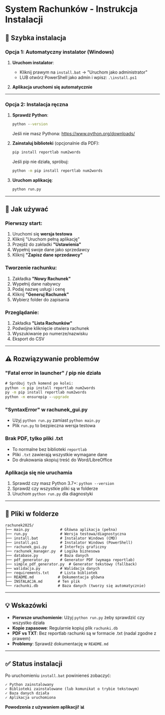 # System Rachunków - Instrukcja Instalacji

## 🚀 Szybka instalacja

### Opcja 1: Automatyczny instalator (Windows)

1. **Uruchom instalator**:
   - Kliknij prawym na `install.bat` → "Uruchom jako administrator"
   - LUB otwórz PowerShell jako admin i wpisz: `.\install.ps1`

2. **Aplikacja uruchomi się automatycznie**

---

### Opcja 2: Instalacja ręczna

1. **Sprawdź Python**:
   ```cmd
   python --version
   ```
   Jeśli nie masz Pythona: https://www.python.org/downloads/

2. **Zainstaluj biblioteki** (opcjonalnie dla PDF):
   ```cmd
   pip install reportlab num2words
   ```
   Jeśli pip nie działa, spróbuj:
   ```cmd
   python -m pip install reportlab num2words
   ```

3. **Uruchom aplikację**:
   ```cmd
   python run.py
   ```

---

## 📱 Jak używać

### Pierwszy start:
1. Uruchomi się **wersja testowa** 
2. Kliknij "Uruchom pełną aplikację"
3. Przejdź do zakładki **"Ustawienia"**
4. Wypełnij swoje dane jako sprzedawcy
5. Kliknij **"Zapisz dane sprzedawcy"**

### Tworzenie rachunku:
1. Zakładka **"Nowy Rachunek"**
2. Wypełnij dane nabywcy
3. Podaj nazwę usługi i cenę  
4. Kliknij **"Generuj Rachunek"**
5. Wybierz folder do zapisania

### Przeglądanie:
1. Zakładka **"Lista Rachunków"**
2. Podwójne kliknięcie otwiera rachunek
3. Wyszukiwanie po numerze/nazwisku
4. Eksport do CSV

---

## ⚠️ Rozwiązywanie problemów

### "Fatal error in launcher" / pip nie działa
```cmd
# Spróbuj tych komend po kolei:
python -m pip install reportlab num2words
py -m pip install reportlab num2words
python -m ensurepip --upgrade
```

### "SyntaxError" w rachunek_gui.py
- Użyj `python run.py` zamiast `python main.py`
- Plik `run.py` to bezpieczna wersja testowa

### Brak PDF, tylko pliki .txt
- To normalne bez biblioteki `reportlab`
- Pliki `.txt` zawierają wszystkie wymagane dane
- Do drukowania skopiuj treść do Word/LibreOffice

### Aplikacja się nie uruchamia
1. Sprawdź czy masz Python 3.7+: `python --version`
2. Sprawdź czy wszystkie pliki są w folderze
3. Uruchom `python run.py` dla diagnostyki

---

## 📁 Pliki w folderze

```
rachunek2025/
├── main.py              # Główna aplikacja (pełna)
├── run.py               # Wersja testowa/diagnostyczna  
├── install.bat          # Instalator Windows (CMD)
├── install.ps1          # Instalator Windows (PowerShell)
├── rachunek_gui.py      # Interfejs graficzny
├── rachunek_manager.py  # Logika biznesowa
├── database.py          # Baza danych
├── pdf_generator.py     # Generator PDF (wymaga reportlab)
├── simple_pdf_generator.py  # Generator tekstowy (fallback)
├── walidacja.py         # Walidacja danych
├── requirements.txt     # Lista bibliotek
├── README.md           # Dokumentacja główna
├── INSTALACJA.md       # Ten plik
└── rachunki.db         # Baza danych (tworzy się automatycznie)
```

---

## 💡 Wskazówki

- **Pierwsze uruchomienie**: Użyj `python run.py` żeby sprawdzić czy wszystko działa
- **Kopie zapasowe**: Regularnie kopiuj plik `rachunki.db` 
- **PDF vs TXT**: Bez reportlab rachunki są w formacie .txt (nadal zgodne z prawem)
- **Problemy**: Sprawdź dokumentację w `README.md`

---

## ✅ Status instalacji

Po uruchomieniu `install.bat` powinieneś zobaczyć:
```
✓ Python zainstalowany
✓ Biblioteki zainstalowane (lub komunikat o trybie tekstowym)
✓ Baza danych działa
✓ Aplikacja uruchomiona
```

**Powodzenia z używaniem aplikacji! 📊**